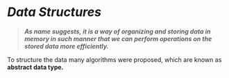 # _Data Structures_

> ***As name suggests, it is a way of organizing and storing data in memory in such manner that we can perform operations on the stored data more efficiently.***

To structure the data many algorithms were proposed, which are known as **abstract data type.**
